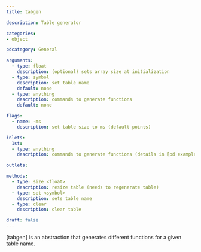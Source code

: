 ```yaml
---
title: tabgen

description: Table generator

categories:
- object

pdcategory: General

arguments:
  - type: float
    description: (optional) sets array size at initialization
  - type: symbol
    description: set table name
    default: none
  - type: anything
    description: commands to generate functions
    default: none

flags:
  - name: -ms
    description: set table size to ms (default points)

inlets:
  1st:
  - type: anything
    description: commands to generate functions (details in [pd examples])

outlets:

methods:
  - type: size <float>
    description: resize table (needs to regenerate table)
  - type: set <symbol>
    description: sets table name
  - type: clear
    description: clear table

draft: false
---
```


[tabgen] is an abstraction that generates different functions for a given table name.


